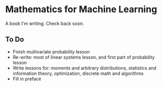 # Mathematics for Machine Learning
A book I'm writing. Check back soon.

## To Do
- Finish multivariate probability lesson
- Re-write: most of linear systems lesson, and first part of probability lesson
- Write lessons for: moments and arbitrary distributions, statistics and information theory, optimization, discrete math and algorithms
- Fill in preface
